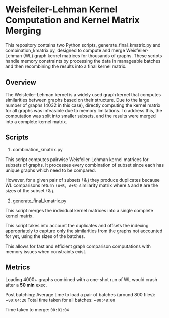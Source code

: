 # Weisfeiler-Lehman Kernel Computation and Kernel Matrix Merging

This repository contains two Python scripts, generate_final_kmatrix.py and combination_kmatrix.py, designed to compute and merge Weisfeiler-Lehman (WL) graph kernel matrices for thousands of graphs. These scripts handle memory constraints by processing the data in manageable 
batches and then recombining the results into a final kernel matrix.

## Overview

The Weisfeiler-Lehman kernel is a widely used graph kernel that computes similarities between graphs based on their structure. Due to the large number of graphs (4032 in this case), directly computing the kernel matrix for all graphs was infeasible due to memory limitations. To address this, the computation was split into smaller subsets, and the results were merged into a complete kernel matrix.

## Scripts

1. combination_kmatrix.py

This script computes pairwise Weisfeiler-Lehman kernel matrices for subsets of graphs. It processes every combination of subset since each has unique graphs which need to be compared. 

However, for a given pair of subsets *i* & *j* they produce duplicates because WL comparisons return `(A+B, A+B)` similarity matrix where `A` and `B` are the sizes of the subset *i* & *j*.

2. generate_final_kmatrix.py

This script merges the individual kernel matrices into a single complete kernel matrix.

This script takes into account the duplicates and offsets the indexing appropriately to capture only the similarities from the graphs not accounted for yet, using the sizes of the batches.

This allows for fast and efficient graph comparison computations with memory issues when constraints exist.

## Metrics
Loading 4000+ graphs combined with a one-shot run of WL would crash after a **50 min** exec.

Post batching:
Average time to load a pair of batches (around 800 files): ~`00:04:20`
Total time taken for all batches: ~`00:48:00`

Time taken to merge: `00:01:04`

